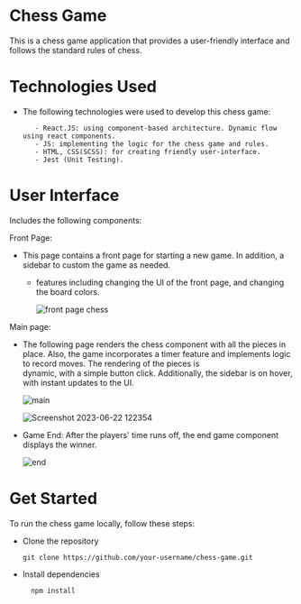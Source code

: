 # Chess Game

This is a chess game application that provides a user-friendly interface and follows the standard rules of chess.

# Technologies Used
    
* The following technologies were used to develop this chess game:

         - React.JS: using component-based architecture. Dynamic flow using react components.
         - JS: implementing the logic for the chess game and rules.
         - HTML, CSS(SCSS): for creating friendly user-interface.
         - Jest (Unit Testing).
     
# User Interface

   Includes the following components:

   Front Page: 
  
   * This page contains a front page for starting a new game. In addition, a sidebar to custom the game as needed.
     - features including changing the UI of the front page, and changing the board colors. 

       ![front page chess](https://github.com/gani1000/ChessGame/assets/107857762/63011f0d-0a1d-4d08-8c35-b43aef5b4d26)


  Main page: 
  
  * The following page renders the chess component with all the pieces in place.
    Also, the game incorporates a timer feature and implements logic to record moves. The rendering of the pieces is              
    dynamic, with a simple button click. Additionally, the sidebar is on hover, with instant updates to the UI.
    
    ![main](https://github.com/gani1000/ChessGame/assets/107857762/79860080-c2c5-4be5-a755-d4816456773d)

    ![Screenshot 2023-06-22 122354](https://github.com/gani1000/ChessGame/assets/107857762/c3c0cb29-5885-4bac-8bc8-f07b0869e4f3)


  * Game End: After the players' time runs off, the end game component displays the winner. 


    ![end](https://github.com/gani1000/ChessGame/assets/107857762/0d3636cf-dbb8-4ce2-abcf-2cf3bda4922e)


# Get Started

To run the chess game locally, follow these steps:

* Clone the repository 

      git clone https://github.com/your-username/chess-game.git
  
* Install dependencies

        npm install
